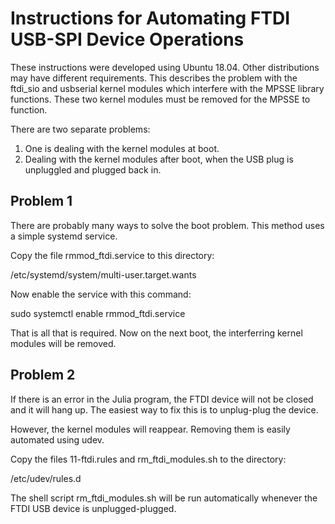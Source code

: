 Instructions for Automating FTDI USB-SPI Device Operations
==========================================================

These instructions were developed using Ubuntu 18.04.
Other distributions may have different requirements.
This describes the problem with the ftdi_sio and usbserial
kernel modules which interfere with the MPSSE library functions.
These two kernel modules must be removed for the MPSSE to function.

There are two separate problems:
1.  One is dealing with the kernel modules at boot.
2.  Dealing with the kernel modules after
boot, when the USB plug is unpluggled and plugged back in.

## Problem 1

There are probably many ways to solve the boot problem.
This method uses a simple systemd service.

Copy the file rmmod_ftdi.service to this directory:

/etc/systemd/system/multi-user.target.wants

Now enable the service with this command:

sudo systemctl enable rmmod_ftdi.service

That is all that is required.  Now on the next boot, the
interferring kernel modules will be removed.

## Problem 2

If there is an error in the Julia program, the FTDI device
will not be closed and it will hang up.  The easiest way
to fix this is to unplug-plug the device.

However, the kernel modules will reappear.  Removing them
is easily automated using udev.

Copy the files 11-ftdi.rules and rm_ftdi_modules.sh
to the directory:

/etc/udev/rules.d

The shell script rm_ftdi_modules.sh will be run automatically
whenever the FTDI USB device is unplugged-plugged.
